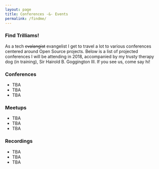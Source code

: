 ```yaml
---
layout: page
title: Conferences -&- Events
permalink: /findme/
---
```


### Find Trilliams!

As a tech ~~evalangist~~ evangelist I get to travel a lot to various
conferences centered around Open Source projects. Below is a list of projected
conferences I will be attending in 2018, accompanied by my trusty therapy dog
(in training), Sir Hairold B. Goggington III. If you see us, come say hi!

### Conferences

- TBA
- TBA
- TBA

### Meetups

- TBA
- TBA
- TBA

### Recordings

- TBA
- TBA
- TBA
